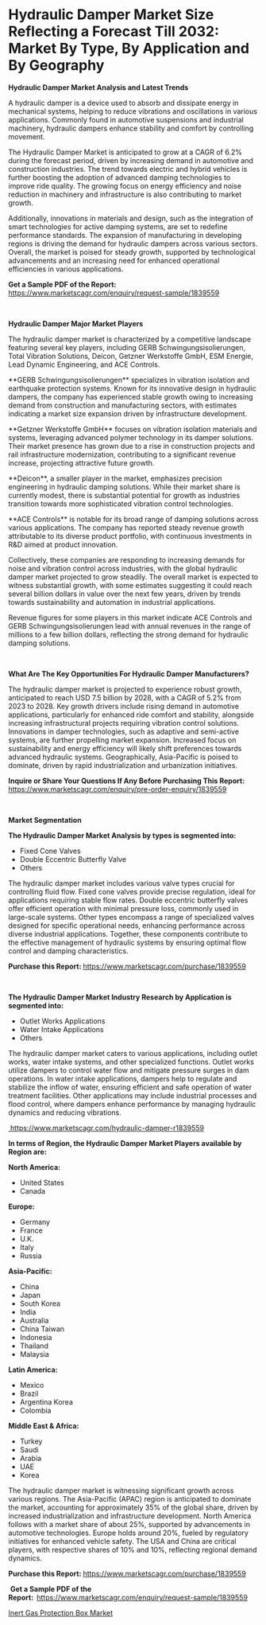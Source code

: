 <p><h1>Hydraulic Damper Market Size Reflecting a Forecast Till 2032: Market By Type, By Application and By Geography</h1></p><p><strong>Hydraulic Damper Market Analysis and Latest Trends</strong></p>
<p><p>A hydraulic damper is a device used to absorb and dissipate energy in mechanical systems, helping to reduce vibrations and oscillations in various applications. Commonly found in automotive suspensions and industrial machinery, hydraulic dampers enhance stability and comfort by controlling movement. </p><p>The Hydraulic Damper Market is anticipated to grow at a CAGR of 6.2% during the forecast period, driven by increasing demand in automotive and construction industries. The trend towards electric and hybrid vehicles is further boosting the adoption of advanced damping technologies to improve ride quality. The growing focus on energy efficiency and noise reduction in machinery and infrastructure is also contributing to market growth. </p><p>Additionally, innovations in materials and design, such as the integration of smart technologies for active damping systems, are set to redefine performance standards. The expansion of manufacturing in developing regions is driving the demand for hydraulic dampers across various sectors. Overall, the market is poised for steady growth, supported by technological advancements and an increasing need for enhanced operational efficiencies in various applications.</p></p>
<p><strong>Get a Sample PDF of the Report:&nbsp;</strong> <a href="https://www.marketscagr.com/enquiry/request-sample/1839559?utm_campaign=2485&utm_medium=2&utm_source=Github&utm_content=ia&utm_term=12042025&utm_id=hydraulic-damper">https://www.marketscagr.com/enquiry/request-sample/1839559</a></p>
<p>&nbsp;</p>
<p><strong>Hydraulic Damper Major Market Players</strong></p>
<p><p>The hydraulic damper market is characterized by a competitive landscape featuring several key players, including GERB Schwingungsisolierungen, Total Vibration Solutions, Deicon, Getzner Werkstoffe GmbH, ESM Energie, Lead Dynamic Engineering, and ACE Controls.</p><p>**GERB Schwingungsisolierungen** specializes in vibration isolation and earthquake protection systems. Known for its innovative design in hydraulic dampers, the company has experienced stable growth owing to increasing demand from construction and manufacturing sectors, with estimates indicating a market size expansion driven by infrastructure development.</p><p>**Getzner Werkstoffe GmbH** focuses on vibration isolation materials and systems, leveraging advanced polymer technology in its damper solutions. Their market presence has grown due to a rise in construction projects and rail infrastructure modernization, contributing to a significant revenue increase, projecting attractive future growth.</p><p>**Deicon**, a smaller player in the market, emphasizes precision engineering in hydraulic damping solutions. While their market share is currently modest, there is substantial potential for growth as industries transition towards more sophisticated vibration control technologies.</p><p>**ACE Controls** is notable for its broad range of damping solutions across various applications. The company has reported steady revenue growth attributable to its diverse product portfolio, with continuous investments in R&D aimed at product innovation.</p><p>Collectively, these companies are responding to increasing demands for noise and vibration control across industries, with the global hydraulic damper market projected to grow steadily. The overall market is expected to witness substantial growth, with some estimates suggesting it could reach several billion dollars in value over the next few years, driven by trends towards sustainability and automation in industrial applications.</p><p>Revenue figures for some players in this market indicate ACE Controls and GERB Schwingungsisolierungen lead with annual revenues in the range of millions to a few billion dollars, reflecting the strong demand for hydraulic damping solutions.</p></p>
<p>&nbsp;</p>
<p><strong>What Are The Key Opportunities For Hydraulic Damper Manufacturers?</strong></p>
<p><p>The hydraulic damper market is projected to experience robust growth, anticipated to reach USD 7.5 billion by 2028, with a CAGR of 5.2% from 2023 to 2028. Key growth drivers include rising demand in automotive applications, particularly for enhanced ride comfort and stability, alongside increasing infrastructural projects requiring vibration control solutions. Innovations in damper technologies, such as adaptive and semi-active systems, are further propelling market expansion. Increased focus on sustainability and energy efficiency will likely shift preferences towards advanced hydraulic systems. Geographically, Asia-Pacific is poised to dominate, driven by rapid industrialization and urbanization initiatives.</p></p>
<p><strong>Inquire or Share Your Questions If Any Before Purchasing This Report:</strong> <a href="https://www.marketscagr.com/enquiry/pre-order-enquiry/1839559?utm_campaign=2485&utm_medium=2&utm_source=Github&utm_content=ia&utm_term=12042025&utm_id=hydraulic-damper">https://www.marketscagr.com/enquiry/pre-order-enquiry/1839559</a></p>
<p>&nbsp;</p>
<p><strong>Market Segmentation</strong></p>
<p><strong>The Hydraulic Damper Market Analysis by types is segmented into:</strong></p>
<p><ul><li>Fixed Cone Valves</li><li>Double Eccentric Butterfly Valve</li><li>Others</li></ul></p>
<p><p>The hydraulic damper market includes various valve types crucial for controlling fluid flow. Fixed cone valves provide precise regulation, ideal for applications requiring stable flow rates. Double eccentric butterfly valves offer efficient operation with minimal pressure loss, commonly used in large-scale systems. Other types encompass a range of specialized valves designed for specific operational needs, enhancing performance across diverse industrial applications. Together, these components contribute to the effective management of hydraulic systems by ensuring optimal flow control and damping characteristics.</p></p>
<p><strong>Purchase this Report:&nbsp;</strong><a href="https://www.marketscagr.com/purchase/1839559?utm_campaign=2485&utm_medium=2&utm_source=Github&utm_content=ia&utm_term=12042025&utm_id=hydraulic-damper">https://www.marketscagr.com/purchase/1839559</a></p>
<p>&nbsp;</p>
<p><strong>The Hydraulic Damper Market Industry Research by Application is segmented into:</strong></p>
<p><ul><li>Outlet Works Applications</li><li>Water Intake Applications</li><li>Others</li></ul></p>
<p><p>The hydraulic damper market caters to various applications, including outlet works, water intake systems, and other specialized functions. Outlet works utilize dampers to control water flow and mitigate pressure surges in dam operations. In water intake applications, dampers help to regulate and stabilize the inflow of water, ensuring efficient and safe operation of water treatment facilities. Other applications may include industrial processes and flood control, where dampers enhance performance by managing hydraulic dynamics and reducing vibrations.</p></p>
<p><a href="https://www.marketscagr.com/hydraulic-damper-r1839559?utm_campaign=2485&utm_medium=2&utm_source=Github&utm_content=ia&utm_term=12042025&utm_id=hydraulic-damper">&nbsp;https://www.marketscagr.com/hydraulic-damper-r1839559</a></p>
<p><strong>In terms of Region, the Hydraulic Damper Market Players available by Region are:</strong></p>
<p>
    <p> <strong> North America: </strong>
        <ul>
            <li>United States</li>
            <li>Canada</li>
        </ul>
        </p> 
    <p> <strong> Europe: </strong>
        <ul>
            <li>Germany</li>
            <li>France</li>
            <li>U.K.</li>
            <li>Italy</li>
            <li>Russia</li>
        </ul>
        </p> 
    <p> <strong> Asia-Pacific: </strong>
        <ul>
            <li>China</li>
            <li>Japan</li>
            <li>South Korea</li>
            <li>India</li>
            <li>Australia</li>
            <li>China Taiwan</li>
            <li>Indonesia</li>
            <li>Thailand</li>
            <li>Malaysia</li>
        </ul>
        </p> 
    <p> <strong> Latin America: </strong>
        <ul>
            <li>Mexico</li>
            <li>Brazil</li>
            <li>Argentina Korea</li>
            <li>Colombia</li>
        </ul>
        </p> 
    <p> <strong> Middle East & Africa: </strong>
        <ul>
            <li>Turkey</li>
            <li>Saudi</li>
            <li>Arabia</li>
            <li>UAE</li>
            <li>Korea</li>
        </ul>
    </p>
    </p>
<p><p>The hydraulic damper market is witnessing significant growth across various regions. The Asia-Pacific (APAC) region is anticipated to dominate the market, accounting for approximately 35% of the global share, driven by increased industrialization and infrastructure development. North America follows with a market share of about 25%, supported by advancements in automotive technologies. Europe holds around 20%, fueled by regulatory initiatives for enhanced vehicle safety. The USA and China are critical players, with respective shares of 10% and 10%, reflecting regional demand dynamics.</p></p>
<p><strong>Purchase this Report: </strong><a href="https://www.marketscagr.com/purchase/1839559?utm_campaign=2485&utm_medium=2&utm_source=Github&utm_content=ia&utm_term=12042025&utm_id=hydraulic-damper">https://www.marketscagr.com/purchase/1839559</a></p>
<p>&nbsp;<strong>Get a Sample PDF of the Report:&nbsp;&nbsp;</strong><a href="https://www.marketscagr.com/enquiry/request-sample/1839559?utm_campaign=2485&utm_medium=2&utm_source=Github&utm_content=ia&utm_term=12042025&utm_id=hydraulic-damper">https://www.marketscagr.com/enquiry/request-sample/1839559</a></p>
<p><strong></strong></p>
<p><p><a href="https://github.com/sternymkere4/Market-Research-Report-List-1/blob/main/inert-gas-protection-box-market.md?utm_campaign=2485&utm_medium=2&utm_source=Github&utm_content=ia&utm_term=12042025&utm_id=hydraulic-damper">Inert Gas Protection Box Market</a></p></p>